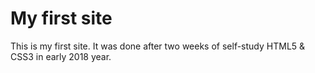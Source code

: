 # My first site

This is my first site. It was done after two weeks of self-study HTML5 & CSS3 in early 2018 year.
